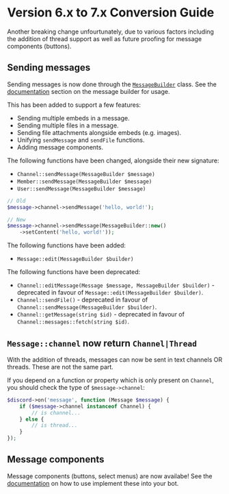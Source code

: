 # Version 6.x to 7.x Conversion Guide

Another breaking change unfourtunately, due to various factors including the addition of thread support as well
as future proofing for message components (buttons).

## Sending messages

Sending messages is now done through the [`MessageBuilder`](src/Discord/Builders/MessageBuilder.php) class.
See the [documentation](http://discord-php.github.io/DiscordPHP/) section on the message builder for usage.

This has been added to support a few features:

- Sending multiple embeds in a message.
- Sending multiple files in a message.
- Sending file attachments alongside embeds (e.g. images).
- Unifying `sendMessage` and `sendFile` functions.
- Adding message components.

The following functions have been changed, alongside their new signature:

- `Channel::sendMessage(MessageBuilder $message)`
- `Member::sendMessage(MessageBuilder $message)`
- `User::sendMessage(MessageBuilder $message)`

```php
// Old
$message->channel->sendMessage('hello, world!');

// New
$message->channel->sendMessage(MessageBuilder::new()
    ->setContent('hello, world!'));
```

The following functions have been added:

- `Message::edit(MessageBuilder $builder)`

The following functions have been deprecated:

- `Channel::editMessage(Message $message, MessageBuilder $builder)` - deprecated in favour of `Message::edit(MessageBuilder $builder)`.
- `Channel::sendFile()` - deprecated in favour of `Channel::sendMessage(MessageBuilder $builder)`.
- `Channel::getMessage(string $id)` - deprecated in favour of `Channel::messages::fetch(string $id)`.

## `Message::channel` now return `Channel|Thread`

With the addition of threads, messages can now be sent in text channels OR threads. These are not the same part.

If you depend on a function or property which is only present on `Channel`, you should check the type of `$message->channel`:

```php
$discord->on('message', function (Message $message) {
    if ($message->channel instanceof Channel) {
        // is channel...
    } else {
        // is thread...
    }
});
```

## Message components

Message components (buttons, select menus) are now availabe! See the [documentation](https://discord-php.github.io/DiscordPHP/) on how to use implement these into your bot.